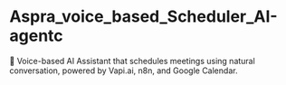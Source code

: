 # Aspra_voice_based_Scheduler_AI-agentc
🤖 Voice-based AI Assistant that schedules meetings using natural conversation, powered by Vapi.ai, n8n, and Google Calendar.
